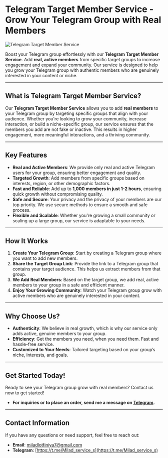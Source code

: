 

# Telegram Target Member Service - Grow Your Telegram Group with Real Members

![Telegram Target Member Service](target.jpg)


Boost your Telegram group effortlessly with our **Telegram Target Member Service**. Add **real, active members** from specific target groups to increase engagement and expand your community. Our service is designed to help you grow your Telegram group with authentic members who are genuinely interested in your content or niche.

---

## What is Telegram Target Member Service?

Our **Telegram Target Member Service** allows you to add **real members** to your Telegram group by targeting specific groups that align with your audience. Whether you're looking to grow your community, increase interaction, or build a niche-specific group, our service ensures that the members you add are not fake or inactive. This results in higher engagement, more meaningful interactions, and a thriving community.

---

## Key Features

- **Real and Active Members**: We provide only real and active Telegram users for your group, ensuring better engagement and quality.
- **Targeted Growth**: Add members from specific groups based on interests, region, or other demographic factors.
- **Fast and Reliable**: Add up to **1,000 members in just 1-2 hours**, ensuring quick growth without compromising quality.
- **Safe and Secure**: Your privacy and the privacy of your members are our top priority. We use secure methods to ensure a smooth and safe process.
- **Flexible and Scalable**: Whether you're growing a small community or scaling up a large group, our service is adaptable to your needs.

---

## How It Works

1. **Create Your Telegram Group**: Start by creating a Telegram group where you want to add new members.
2. **Share the Target Group Link**: Provide the link to a Telegram group that contains your target audience. This helps us extract members from that group.
3. **We Add Real Members**: Based on the target group, we add real, active members to your group in a safe and efficient manner.
4. **Enjoy Your Growing Community**: Watch your Telegram group grow with active members who are genuinely interested in your content.

---

## Why Choose Us?

- **Authenticity**: We believe in real growth, which is why our service only adds active, genuine members to your group.
- **Efficiency**: Get the members you need, when you need them. Fast and hassle-free service.
- **Customized to Your Needs**: Tailored targeting based on your group’s niche, interests, and goals.

---

## Get Started Today!

Ready to see your Telegram group grow with real members? Contact us now to get started!

- **For inquiries or to place an order, send me a message on [Telegram](https://t.me/Milad_service_s).**

---

## Contact Information
If you have any questions or need support, feel free to reach out:
- **Email**: miladlotfiniya7@gmail.com
- **Telegram**: [https://t.me/Milad_service_s](https://t.me/Milad_service_s)
